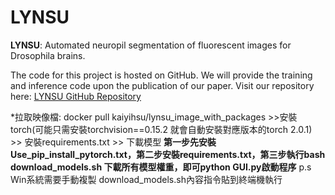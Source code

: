 # LYNSU
**LYNSU**: Automated neuropil segmentation of fluorescent images for Drosophila brains.

The code for this project is hosted on GitHub. We will provide the training and inference code upon the publication of our paper. Visit our repository here: [LYNSU GitHub Repository](https://github.com/CCLoLab/LYNSU)

*拉取映像檔: docker pull kaiyihsu/lynsu_image_with_packages >>安裝torch(可能只需安裝torchvision==0.15.2 就會自動安裝對應版本的torch 2.0.1) >> 安裝requirements.txt >> 下載模型
**第一步先安裝Use_pip_install_pytorch.txt，第二步安裝requirements.txt，第三步執行bash download_models.sh 下載所有模型權重，即可python GUI.py啟動程序**
p.s Win系統需要手動複製 download_models.sh內容指令貼到終端機執行
